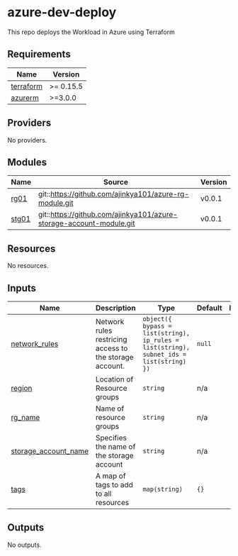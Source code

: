 # azure-dev-deploy 

This repo deploys the Workload in Azure using Terraform

<!-- BEGIN_TF_DOCS -->
## Requirements

| Name | Version |
|------|---------|
| <a name="requirement_terraform"></a> [terraform](#requirement\_terraform) | >= 0.15.5 |
| <a name="requirement_azurerm"></a> [azurerm](#requirement\_azurerm) | >=3.0.0 |

## Providers

No providers.

## Modules

| Name | Source | Version |
|------|--------|---------|
| <a name="module_rg01"></a> [rg01](#module\_rg01) | git::https://github.com/ajinkya101/azure-rg-module.git | v0.0.1 |
| <a name="module_stg01"></a> [stg01](#module\_stg01) | git::https://github.com/ajinkya101/azure-storage-account-module.git | v0.0.1 |

## Resources

No resources.

## Inputs

| Name | Description | Type | Default | Required |
|------|-------------|------|---------|:--------:|
| <a name="input_network_rules"></a> [network\_rules](#input\_network\_rules) | Network rules restricing access to the storage account. | `object({ bypass = list(string), ip_rules = list(string), subnet_ids = list(string) })` | `null` | no |
| <a name="input_region"></a> [region](#input\_region) | Location of Resource groups | `string` | n/a | yes |
| <a name="input_rg_name"></a> [rg\_name](#input\_rg\_name) | Name of resource groups | `string` | n/a | yes |
| <a name="input_storage_account_name"></a> [storage\_account\_name](#input\_storage\_account\_name) | Specifies the name of the storage account | `string` | n/a | yes |
| <a name="input_tags"></a> [tags](#input\_tags) | A map of tags to add to all resources | `map(string)` | `{}` | no |

## Outputs

No outputs.
<!-- END_TF_DOCS -->